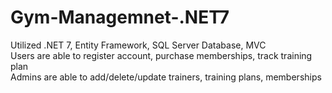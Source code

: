 # Gym-Managemnet-.NET7
Utilized .NET 7, Entity Framework, SQL Server Database, MVC  
Users are able to register account, purchase memberships, track training plan  
Admins are able to add/delete/update trainers, training plans, memberships  
